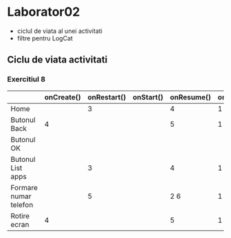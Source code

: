 # Laborator02

* ciclul de viata al unei activitati
* filtre pentru LogCat

## Ciclu de viata activitati

### Exercitiul 8

|                       | onCreate() | onRestart() | onStart() | onResume() | onPause() | onStop() | onDestroy() |
|-----------------------|------------|-------------|-----------|------------|-----------|----------|-------------|
| Home                  |            | 3           |           | 4          | 1         | 2        |             |
| Butonul Back          | 4          |             |           | 5          | 1         | 2        | 3           |
| Butonul OK            |            |             |           |            |           |          |             |
| Butonul List apps     |            | 3           |           | 4          | 1         | 2        |             |
| Formare numar telefon |            | 5           |           | 2 6        | 1 3       | 4        |             |
| Rotire ecran          | 4          |             |           | 5          | 1         | 2        | 3           |

